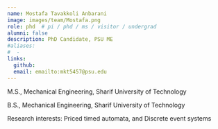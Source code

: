 ```yaml
---
name: Mostafa Tavakkoli Anbarani
image: images/team/Mostafa.png
role: phd  # pi / phd / ms / visitor / undergrad
alumni: false  
description: PhD Candidate, PSU ME
#aliases:
#  - 
links:
  github:
  email: emailto:mkt5457@psu.edu
---
```


M.S., Mechanical Engineering, Sharif University of Technology

B.S., Mechanical Engineering, Sharif University of Technology

Research interests: Priced timed automata, and Discrete event systems
